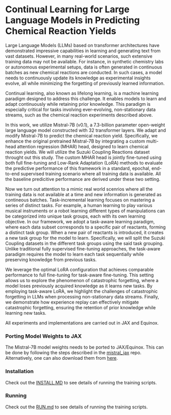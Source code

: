 # Continual Learning for Large Language Models in Predicting Chemical Reaction Yields
Large Language Models (LLMs) based on transformer architectures have demonstrated impressive capabilities in learning and generating text from vast datasets. However, in many real-world scenarios, such extensive training data may not be available. For instance, in synthetic chemistry labs or autonomous experimental setups, data is often generated in continuous batches as new chemical reactions are conducted. In such cases, a model needs to continuously update its knowledge as experimental insights evolve, all while minimizing the forgetting of previously learned information.

Continual learning, also known as lifelong learning, is a machine learning paradigm designed to address this challenge. It enables models to learn and adapt continuously while retaining prior knowledge. This paradigm is especially critical for tasks involving ever-evolving, non-stationary data streams, such as the chemical reaction experiments described above.

In this work, we utilize Mistral-7B (v0.1), a 7.3-billion parameter open-weight large language model constructed with 32 transformer layers. We adapt and modify Mistral-7B to predict the chemical reaction yield.  Specifically, we enhance the original pretrained Mistral-7B by integrating a custom multi-head attention regression (MHAR) head, designed to learn chemical reaction yields. We will utilize the Suzuki Coupling Reactions dataset throught out this study. The custom MHAR head is jointly fine-tuned using both full fine-tuning and Low-Rank Adaptation (LoRA) methods to evaluate the predictive performance of this framework in a standard, epochal, end-to-end supervised training scenario where all training data is available. All the baseline predicitive performance are derived under these two setting.

Now we turn out attention to a mimic real world scenrios where all the training data is not available at a time and new information is generated as contineous batches. Task-incremental learning focuses on mastering a series of distinct tasks. For example, a human learning to play various musical instruments or a robot learning different types of manipulations can be categorized into unique task groups, each with its own learning objective. In our framework, we adopt a task-aware learning paradigm, where each data subset corresponds to a specific pair of reactants, forming a distinct task group.  When a new pair of reactants is introduced, it creates a new task group for the model to learn. Specifically, we will split the Suzuki Coupling datasets in the different task groups using the said task grouping. Unlike traditional fully supervised fine-tuning approaches, the task-aware paradigm requires the model to learn each task sequentially while preserving knowledge from previous tasks.

We leverage the optimal LoRA configuration that achieves comparable performance to full fine-tuning for task-aware fine-tuning. This setting allows us to explore the phenomenon of catastrophic forgetting, where a model loses previously acquired knowledge as it learns new tasks. By employing task-aware LoRA, we highlight the challenges of catastrophic forgetting in LLMs when processing non-stationary data streams. Finally, we demonstrate how experience replay can effectively mitigate catastrophic forgetting, ensuring the retention of prior knowledge while learning new tasks.

All experiments and implementations are carried out in JAX and Equinox.

### Porting Model Weights to JAX
The Mistral-7B model weights needs to be ported to JAX/Equinox. This can be done by following the steps described in the [mistral_jax](https://github.com/AakashKumarNain/mistral_jax/blob/main/instructions.md) repo. Alternatively, one can also download them from [here](https://buffalo.box.com/s/ljd66kpkgte8duofz3us2zihb70btwww). 

### Installation
Check out the [INSTALL.MD](https://github.com/pythonpanda2/CL_MISTRAL7B_REACT/blob/main/INSTALL.MD) to see details of running the training scripts. 


### Running 
Check out the [RUN.md](https://github.com/pythonpanda2/CL_MISTRAL7B_REACT/blob/main/RUN.MD) to see details of running the training scripts. 
